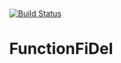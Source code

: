 [![Build Status](https://dev.azure.com/apenco/DevTest/_apis/build/status%2FClusterPipeline?branchName=master)](https://dev.azure.com/apenco/DevTest/_build/latest?definitionId=14&branchName=master)

# FunctionFiDel
